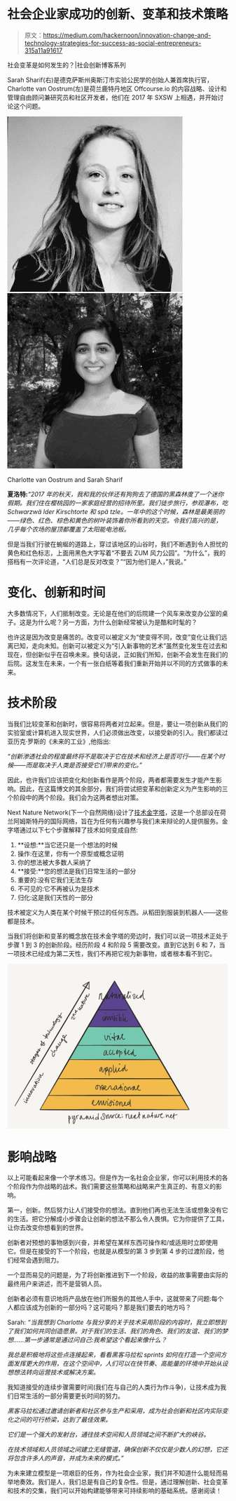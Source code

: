 # 社会企业家成功的创新、变革和技术策略

> 原文：<https://medium.com/hackernoon/innovation-change-and-technology-strategies-for-success-as-social-entrepreneurs-315a11a91617>

社会变革是如何发生的？|社会创新博客系列

Sarah Sharif(右)是德克萨斯州奥斯汀市实验公民学的创始人兼首席执行官，Charlotte van Oostrum(左)是荷兰鹿特丹地区 Offcourse.io 的内容战略、设计和管理自由顾问兼研究员和社区开发者，他们在 2017 年 SXSW 上相遇，并开始讨论这个问题。

![](img/254e8d145b6fd0cc13091f7ff6f24d9b.png)![](img/04841829669c88ed2a1498fc159ca5c8.png)

Charlotte van Oostrum and Sarah Sharif

**夏洛特:***“2017 年的秋天，我和我的伙伴还有狗狗去了德国的黑森林度了一个迷你假期。我们住在樱桃园的一家家庭经营的招待所里。我们徒步旅行，参观瀑布，吃 Schwarzwä lder Kirschtorte 和 spä tzle。一年中的这个时候，森林是最美丽的——绿色、红色、棕色和黄色的树叶装饰着你所看到的天空。令我们高兴的是，几乎每个农场的屋顶都覆盖了太阳能电池板。*

但是当我们行驶在蜿蜒的道路上，穿过该地区的山谷时，我们不断遇到令人担忧的黄色和红色标志，上面用黑色大字写着“不要去 ZUM 风力公园”。“为什么”，我的搭档有一次评论道，“人们总是反对改变？”“因为他们是人，”我说。”

# 变化、创新和时间

大多数情况下，人们抵制改变。无论是在他们的后院建一个风车来改变办公室的桌子。这是为什么呢？另一方面，为什么创新经常被认为是酷和时髦的？

也许这是因为改变是痛苦的。改变可以被定义为“使变得不同，改变”变化让我们远离已知，走向未知。创新可以被定义为“引入新事物的艺术”虽然变化发生在过去和现在，但创新似乎在召唤未来。换句话说，正如我们所知，创新不会发生在我们的后院。这发生在未来，一个有一张白纸等着我们重新开始并以不同的方式做事的未来。

# 技术阶段

当我们比较变革和创新时，很容易将两者对立起来。但是，要让一项创新从我们的实验室或计算机进入现实世界，人们必须做出改变，以接受新的引入。我们都读过亚历克·罗斯的《未来的工业》,他指出:

*“创新渗透社会的程度最终将不是取决于它在技术和经济上是否可行——在某个时候——而是取决于人类是否接受它们带来的变化。”*

因此，也许我们应该把变化和创新看作是两个阶段，两者都需要发生才能产生影响。因此，在这篇博文的其余部分，我们将尝试把变革和创新定义为产生影响的三个阶段中的两个阶段。我们会为这两者想出对策。

Next Nature Network(下一个自然网络)设计了[技术金字塔](https://www.nextnature.net/2014/08/pyramid-of-technology/)，这是一个总部设在荷兰阿姆斯特丹的国际网络，旨在为任何有兴趣参与我们未来辩论的人提供服务。金字塔通过以下七个步骤解释了技术如何变成自然:

1.  **设想:**当它还只是一个想法的时候
2.  操作:在这里，你有一个原型或概念证明
3.  你的想法被大多数人采纳了
4.  **接受:**您的想法是我们日常生活的一部分
5.  重要的:没有它我们无法生存
6.  不可见的:它不再被认为是技术
7.  归化:这是我们天性的一部分

技术被定义为人类在某个时候干预过的任何东西。从稻田到服装到机器人——这些都是技术。

当我们将创新和变革的概念放在技术金字塔的旁边时，我们可以说一项技术正处于步骤 1 到 3 的创新阶段。经历阶段 4 和阶段 5 需要改变。直到它达到 6 和 7，当一项技术已经成为第二天性，我们不再把它视为新事物，或者根本看不到它。

![](img/5e4247beb0a9a44dc41635956211b321.png)

# 影响战略

以上可能看起来像一个学术练习。但是作为一名社会企业家，你可以利用技术的各个阶段作为你战略的战术。我们需要这些策略和战略来产生真正的、有意义的影响。

第一，创新。然后努力让人们接受你的想法。直到他们再也无法生活或想象没有它的生活。把它分解成小步骤会让创新的想法不那么令人畏惧。它为你提供了工具，让你去改变你想看到的世界。

创新者对预想的事物感到兴奋，并希望在某样东西可操作和/或适用时立即使用它。但是在接受的下一个阶段，也就是从模型的第 3 步到第 4 步的过渡阶段，他们经常会遇到阻力。

一个显而易见的问题是，为了将创新推进到下一个阶段，收益的故事需要由实际的最终用户来讲述，而不是营销人员。

创新者必须有意识地将产品放在他们所服务的其他人手中，这就带来了问题:每个人都应该成为创新的一部分吗？这可能吗？那是我们要去的地方吗？

Sarah: *“当我想到 Charlotte 与我分享的关于技术采用阶段的内容时，我立即想到了我们如何共同创造愿景。对于我们的生活、我们的角色、我们的友谊、我们的梦想……第一步通常是通过问自己:我希望这个看起来像什么？*

*我总是积极地将这些点连接起来，看看黑客马拉松 sprints 如何在打造一个空间方面发挥更大的作用，在这个空间中，人们可以在快节奏、高能量的环境中开始从设想想法转向运营技术或解决方案。*

我知道接受的连续步骤需要时间(我们在与自己的人类行为作斗争)，让技术成为我们日常生活的一部分需要更长时间的努力。

*黑客马拉松通过邀请创新者和社区参与生产和采用，成为社会创新和社区内实际变化之间的可行桥梁，达到了最佳效果。*

*它们是一个强大的发射台，通往技术空间和人员领域之间不断扩大的峡谷。*

*在技术领域和人员领域之间建立无缝管道，确保创新不仅仅是少数人的幻想，它还将包含许多人的声音，并成为未来的模式。”*

为未来建立模型是一项艰巨的任务，作为社会企业家，我们并不知道什么能轻而易举地奏效。我们是人，我们总是有自己的复杂性。但是，通过理解创新、社会变革和技术的交集，我们可以开始构建能够带来可持续影响的基础系统。感谢阅读！